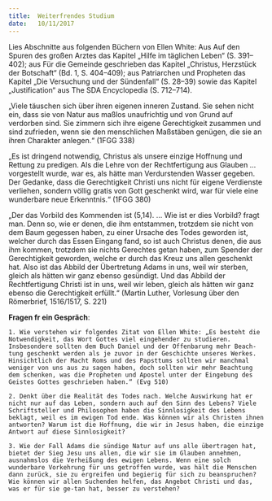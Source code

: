 ```yaml
---
title:  Weiterfrendes Studium
date:   10/11/2017
---
```


Lies Abschnitte aus folgenden Büchern von Ellen White: Aus Auf den Spuren des großen Arztes das Kapitel „Hilfe im täglichen Leben“ (S. 391–402); aus Für die Gemeinde geschrieben das Kapitel „Christus, Herzstück der Botschaft“ (Bd. 1, S. 404–409); aus Patriarchen und Propheten das Kapitel „Die Versuchung und der Sündenfall“ (S. 28–39) sowie das Kapitel „Justification“ aus The SDA Encyclopedia (S. 712–714). 

„Viele täuschen sich über ihren eigenen inneren Zustand. Sie sehen nicht ein, dass sie von Natur aus maßlos unaufrichtig und von Grund auf verdorben sind. Sie zimmern sich ihre eigene Gerechtigkeit zusammen und sind zufrieden, wenn sie den menschlichen Maßstäben genügen, die sie an ihren Charakter anlegen.“ (1FGG 338) 

„Es ist dringend notwendig, Christus als unsere einzige Hoffnung und Rettung zu predigen. Als die Lehre von der Rechtfertigung aus Glauben … vorgestellt wurde, war es, als hätte man Verdurstenden Wasser gegeben. Der Gedanke, dass die Gerechtigkeit Christi uns nicht für eigene Verdienste verliehen, sondern völlig gratis von Gott geschenkt wird, war für viele eine wunderbare neue Erkenntnis.“ (1FGG 380) 

„Der das Vorbild des Kommenden ist (5,14). … Wie ist er dies Vorbild? fragt man. Denn so, wie er denen, die ihm entstammen, trotzdem sie nicht von dem Baum gegessen haben, zu einer Ursache des Todes geworden ist, welcher durch das Essen Eingang fand, so ist auch Christus denen, die aus ihm kommen, trotzdem sie nichts Gerechtes getan haben, zum Spender der Gerechtigkeit geworden, welche er durch das Kreuz uns allen geschenkt hat. Also ist das Abbild der Übertretung Adams in uns, weil wir sterben, gleich als hätten wir ganz ebenso gesündigt. Und das Abbild der Rechtfertigung Christi ist in uns, weil wir leben, gleich als hätten wir ganz ebenso die Gerechtigkeit erfüllt.“ (Martin Luther, Vorlesung über den Römerbrief, 1516/1517, S. 221) 

**Fragen fr ein Gespräch**: 

`1. Wie verstehen wir folgendes Zitat von Ellen White: „Es besteht die Notwendigkeit, das Wort Gottes viel eingehender zu studieren. Insbesondere sollten dem Buch Daniel und der Offenbarung mehr Beach-tung geschenkt werden als je zuvor in der Geschichte unseres Werkes. Hinsichtlich der Macht Roms und des Papsttums sollten wir manchmal weniger von uns aus zu sagen haben, doch sollten wir mehr Beachtung dem schenken, was die Propheten und Apostel unter der Eingebung des Geistes Gottes geschrieben haben.“ (Evg 510)` 

`2. Denkt über die Realität des Todes nach. Welche Auswirkung hat er nicht nur auf das Leben, sondern auch auf den Sinn des Lebens? Viele Schriftsteller und Philosophen haben die Sinnlosigkeit des Lebens beklagt, weil es im ewigen Tod ende. Was können wir als Christen ihnen antworten? Warum ist die Hoffnung, die wir in Jesus haben, die einzige Antwort auf diese Sinnlosigkeit?` 

`3. Wie der Fall Adams die sündige Natur auf uns alle übertragen hat, bietet der Sieg Jesu uns allen, die wir sie im Glauben annehmen, ausnahmslos die Verheißung des ewigen Lebens. Wenn eine solch wunderbare Vorkehrung für uns getroffen wurde, was hält die Menschen dann zurück, sie zu ergreifen und begierig für sich zu beanspruchen? Wie können wir allen Suchenden helfen, das Angebot Christi und das, was er für sie ge-tan hat, besser zu verstehen?`